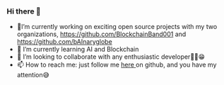 ### Hi there 👋

<!--
**nathfavour/nathfavour** is a ✨ _special_ ✨ repository because its `README.md` (this file) appears on your GitHub profile.

Here are some ideas to get you started:
-->

- 🔭I’m currently working on exciting open source projects with my two organizations, https://github.com/BlockchainBand001 and https://github.com/bAInaryglobe
- 🌱 I’m currently learning AI and Blockchain
- 👯 I’m looking to collaborate with any enthusiastic developer✌🏽😁
- 📫 How to reach me: just follow me <a href="https://github.com/nathfavour"> here </a> on github, and you have my attention😅
